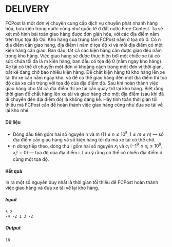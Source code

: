 # DELIVERY

FCPost là một đơn vị chuyên cung cấp dịch vụ chuyển phát nhanh hàng hóa, bưu kiện trong nước cũng như quốc tế ở đất nước Free Contest. Ta sẽ xét mô hình bài toán giao hàng được đơn giản hóa, với các địa điểm nằm trên trục tọa độ Ox.
Kho hàng của trung tâm FCPost nằm ở tọa độ 0. Có n địa điểm cần giao hàng, địa điểm i nằm ở tọa độ xi và mỗi địa điểm có một kiện hàng cần giao. Ban đầu, tất cả các kiện hàng cần được giao đều nằm trong kho hàng.
Việc giao hàng sẽ được thực hiện bởi một chiếc xe tải có sức chứa tối đa là m kiện hàng, ban đầu có tọa độ 0 (nằm ngay kho hàng). Xe tải có thể di chuyển một đơn vị khoảng cách trong một đơn vị thời gian, bất kể đang chở bao nhiêu kiện hàng. Để chất kiện hàng từ kho hàng lên xe tải
thì xe cần nằm ngay kho, và để có thể giao hàng đến một địa điểm thì tọa độ của xe cần trùng với tọa độ của địa điểm đó. Sau khi hoàn thành việc giao hàng cho tất cả địa điểm thì xe tải cần
quay trở lại kho hàng.
Biết rằng thời gian để chất hàng lên xe tải và giao hàng cho một địa điểm (sau khi đã di chuyển đến địa điểm đó) là không đáng kể. Hãy tính toán thời gian tối thiểu mà FCPost cần để hoàn thành việc giao hàng cũng như đưa xe tải về lại kho nhé.
#### Dữ liệu
- Dòng đầu tiên gồm hai số nguyên n và m $((1 ≤ n ≤ 10^5, 1 ≤ m ≤ n)$ — số địa điểm cần giao hàng và số kiện hàng tối đa mà xe tải có thể chở.
- n dòng tiếp theo, dòng thứ i gồm hai số nguyên $x_i$ và $c_i$ $(−1^9 ≤ x_i ≤ 10^9, x_i != 0)$ — tọa độ của địa điểm i. Lưu ý rằng có thể có nhiều địa điểm ở cùng một tọa độ.
#### Kết quả
In ra một số nguyên duy nhất là thời gian tối thiểu để FCPost hoàn thành việc giao hàng và đưa xe tải về lại kho hàng.
##### Input
```
5 2
-4 -2 1 3 -2
```
##### Output
```
18
```
